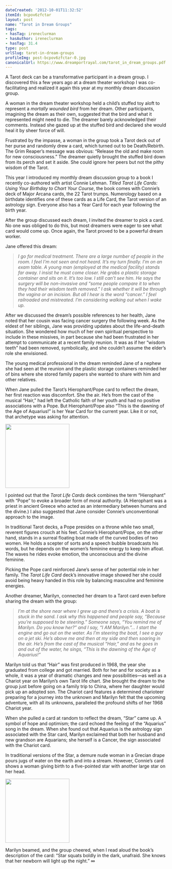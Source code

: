 ```yaml
---
dateCreated: '2012-10-01T11:32:52'
itemId: bcpov6zfctar
layout: post
name: "Tarot in Dream Groups"
tags:
- hasTag: ireneclurman
- hasAuthor: ireneclurman
- hasTag: 31.4
type: post
urlSlug: tarot-in-dream-groups
profileImg: post-bcpov6zfctar-0.jpg
canonicalUrl: https://www.dreamportrayal.com/tarot_in_dream_groups.pdf
---
```


A Tarot deck can be a transformative participant in a dream group. I discovered this a few years ago at a dream theater workshop I was co-facilitating and realized it again this year at my monthly dream discussion group. 

A woman in the dream theater workshop held a child’s stuffed toy aloft to represent a *mortally wounded bird* from her dream. Other participants, imagining the dream as their own, suggested that the bird and what it represented might need to die. The dreamer barely acknowledged their comments. Instead she gazed up at the stuffed bird and declared she would heal it by sheer force of will. 

Frustrated by the impasse, a woman in the group took a Tarot deck out of her purse and randomly drew a card, which turned out to be Death/Rebirth. The Grim Reaper’s message was obvious: “Release the old and make room for new consciousness.” The dreamer quietly brought the stuffed bird down from its perch and set it aside. She could ignore her peers but not the pithy wisdom of the Tarot. 

This year I introduced my monthly dream discussion group to a book I recently co-authored with artist Connie Lehman. *Titled Tarot Life Cards: Using Your Birthday to Chart Your Course*, the book comes with Connie’s deck of Major Arcana cards, the 22 Tarot trumps. Numerology based on a birthdate identifies one of these cards as a Life Card, the Tarot version of an astrology sign. Everyone also has a Year Card for each year following the birth year. 

After the group discussed each dream, I invited the dreamer to pick a card. No one was obliged to do this, but most dreamers were eager to see what card would come up. Once again, the Tarot proved to be a powerful dream worker. 

Jane offered this dream: 

> *I go for medical treatment. There are a large number of people in the room. I feel I’m not seen and not heard. It’s my turn finally. I’m on an exam table. A young man (employed at the medical facility) stands far away. I insist he must come closer. He grabs a plastic storage container and sits on it. It’s too low. I still can’t see him. He says the surgery will be non-invasive and “some people compare it to when they had their wisdom teeth removed.” I ask whether it will be through the vagina or an incision. But all I hear is the word “cancer.” I feel railroaded and mistreated. I’m considering walking out when I wake up.* 

After we discussed the dream’s possible references to her health, Jane noted that her cousin was facing cancer surgery the following week. As the eldest of her siblings, Jane was providing updates about the life-and-death situation. She wondered how much of her own spiritual perspective to include in these missives, in part because she had been frustrated in her attempt to communicate at a recent family reunion. It was as if her “wisdom teeth” had been removed, symbolically, and she couldn’t assume the elder’s role she envisioned. 

The young medical professional in the dream reminded Jane of a nephew she had seen at the reunion and the plastic storage containers reminded her of bins where she stored family papers she wanted to share with him and other relatives. 

When Jane pulled the Tarot’s Hierophant/Pope card to reflect the dream, her first reaction was discomfort. She the air. He’s from the cast of the musical “Hair,” had left the Catholic faith of her youth and had no positive associations with a Pope. But Hierophant/Pope also “This is the dawning of the Age of Aquarius!” is her Year Card for the current year. Like it or not, that archetype was asking for attention.

<img src="../images/post-bcpov6zfctar-0.jpg" style="width:200px; margin: auto" />

I pointed out that the *Tarot Life Cards* deck combines the term “Hierophant” with “Pope” to evoke a broader form of moral authority. (A Hierophant was a priest in ancient Greece who acted as an intermediary between humans and the divine.) I also suggested that Jane consider Connie’s unconventional approach to the image.

In traditional Tarot decks, a Pope presides on a throne while two small, reverent figures crouch at his feet. Connie’s Hierophant/Pope, on the other hand, stands in a surreal floating boat made of the curved bodies of two women. He holds a scepter of sorts and a speech bubble broadcasts his words, but he depends on the women’s feminine energy to keep him afloat. The waves he rides evoke emotion, the unconscious and the divine feminine. 

Picking the Pope card reinforced Jane’s sense of her potential role in her family. The *Tarot Life Card* deck’s innovative image showed her she could avoid being heavy handed in this role by balancing masculine and feminine energies. 

Another dreamer, Marilyn, connected her dream to a Tarot card even before sharing the dream with the group: 

> *I’m at the shore near where I grew up and there’s a crisis. A boat is stuck in the sand. I ask why this happened and people say, “Because you’re supposed to be steering.” Someone says, “You remind me of Marilyn. Do you know her?” and I say, “I AM Marilyn.”... I start the engine and go out on the water. As I’m steering the boat, I see a guy on a jet ski. He’s above me and then at my side and then soaring in the air. He’s from the cast of the musical “Hair,” and as he goes in and out of the water, he sings, “This is the dawning of the Age of Aquarius!”*

Marilyn told us that “Hair” was first produced in 1968, the year she graduated from college and got married. Both for her and for society as a whole, it was a year of dramatic changes and new possibilities—as well as a Chariot year on Marilyn’s own Tarot life chart. She brought the dream to the group just before going on a family trip to China, where her daughter would pick up an adopted son. The Chariot card features a determined charioteer preparing for a journey into the unknown and Marilyn felt that the upcoming adventure, with all its unknowns, paralleled the profound shifts of her 1968 Chariot year. 

When she pulled a card at random to reflect the dream, “Star” came up. A symbol of hope and optimism; the card echoed the feeling of the “Aquarius” song in the dream. When she found out that Aquarius is the astrology sign associated with the Star card, Marilyn exclaimed that both her husband and new grandson are Aquarians; she herself is a Cancer, the sign associated with the Chariot card.

In traditional versions of the Star, a demure nude woman in a Grecian drape pours jugs of water on the earth and into a stream. However, Connie’s card shows a woman giving birth to a five-pointed star with another large star on her head. 

<img src="../images/post-bcpov6zfctar-1.jpg" style="width:200px; margin: auto" />

Marilyn beamed, and the group cheered, when I read aloud the book’s description of the card: “Star squats boldly in the dark, unafraid. She knows that her newborn will light up the night.” ∞


